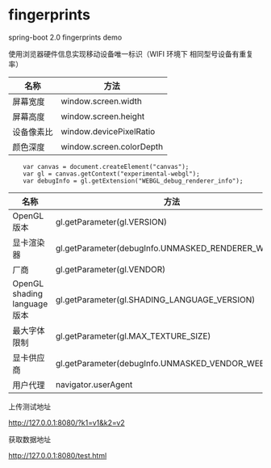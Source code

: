 # fingerprints
spring-boot 2.0 fingerprints demo

使用浏览器硬件信息实现移动设备唯一标识（WIFI 环境下 相同型号设备有重复率）

|名称|方法|
|-|-|
|屏幕宽度|window.screen.width|
|屏幕高度|window.screen.height|
|设备像素比|window.devicePixelRatio|
|颜色深度|window.screen.colorDepth|

```
    var canvas = document.createElement("canvas");
    var gl = canvas.getContext("experimental-webgl");
    var debugInfo = gl.getExtension("WEBGL_debug_renderer_info");
```
|名称|方法|
|-|-|
|OpenGL 版本|gl.getParameter(gl.VERSION)|
|显卡渲染器|gl.getParameter(debugInfo.UNMASKED_RENDERER_WEBGL)|
|厂商|gl.getParameter(gl.VENDOR)|
|OpenGL shading language版本|gl.getParameter(gl.SHADING_LANGUAGE_VERSION)|
|最大字体限制|gl.getParameter(gl.MAX_TEXTURE_SIZE)|
|显卡供应商|gl.getParameter(debugInfo.UNMASKED_VENDOR_WEBGL)|
|用户代理|navigator.userAgent|

上传测试地址

http://127.0.0.1:8080/?k1=v1&k2=v2

获取数据地址

http://127.0.0.1:8080/test.html

